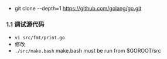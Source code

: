 
+ git clone  --depth=1  https://github.com/golang/go.git

### 1.1 调试源代码 

+ `vi src/fmt/print.go`
+ 修改
+ `./src/make.bash`
make.bash must be run from $GOROOT/src

